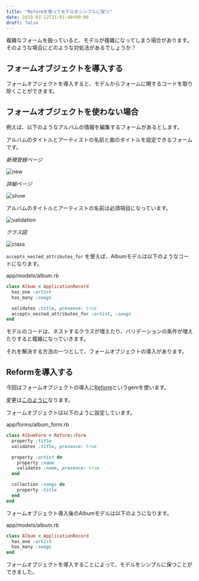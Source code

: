```yaml
---
title: "Reformを使ってモデルをシンプルに保つ"
date: 2019-03-12T21:01:48+09:00
draft: false
---
```


複雑なフォームを扱っていると、モデルが複雑になってしまう場合があります。
そのような場合にどのような対処法があるでしょうか？

## フォームオブジェクトを導入する
フォームオブジェクトを導入すると、モデルからフォームに関するコードを取り除くことができます。

## フォームオブジェクトを使わない場合
例えば、以下のようなアルバムの情報を編集するフォームがあるとします。

アルバムのタイトルとアーティストの名前と曲のタイトルを設定できるフォームです。

*新規登録ページ*

![new](/images/refactor_with_reform/new.png)

*詳細ページ*

![show](/images/refactor_with_reform/show.png)

アルバムのタイトルとアーティストの名前は必須項目になっています。

![validation](/images/refactor_with_reform/validation.png)

*クラス図*

![class](/images/refactor_with_reform/class.png)

`accepts_nested_attributes_for` を使えば、Albumモデルは以下のようなコードになります。

app/models/album.rb

``` ruby
class Album < ApplicationRecord
  has_one :artist
  has_many :songs

  validates :title, presence: true
  accepts_nested_attributes_for :artist, :songs
end
```

モデルのコードは、ネストするクラスが増えたり、バリデーションの条件が増えたりすると複雑になっていきます。

それを解決する方法の一つとして、フォームオブジェクトの導入があります。

## Reformを導入する

今回はフォームオブジェクトの導入に[Reform](http://trailblazer.to/gems/reform/)というgemを使います。

変更は[このように](https://github.com/tagty/reform_sample/commit/eafed5366f71f557a0113d6f5a4f79b679820274)なります。

フォームオブジェクトは以下のように設定しています。

app/forms/album_form.rb

``` ruby
class AlbumForm < Reform::Form
  property :title
  validates :title, presence: true

  property :artist do
    property :name
    validates :name, presence: true
  end

  collection :songs do
    property :title
  end
end
```

フォームオブジェクト導入後のAlbumモデルは以下のようになります。

app/models/album.rb

``` ruby
class Album < ApplicationRecord
  has_one :artist
  has_many :songs
end
```

フォームオブジェクトを導入することによって、モデルをシンプルに保つことができました。
